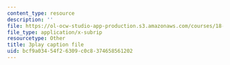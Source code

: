 ```yaml
---
content_type: resource
description: ''
file: https://ol-ocw-studio-app-production.s3.amazonaws.com/courses/18-03-differential-equations-spring-2010/bcf9a03454f26309c0c8374658561202_hEtWqTPPXuc.srt
file_type: application/x-subrip
resourcetype: Other
title: 3play caption file
uid: bcf9a034-54f2-6309-c0c8-374658561202
---
```

